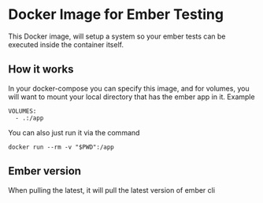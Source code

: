 # Docker Image for Ember Testing
This Docker image, will setup a system so your ember tests can be executed inside the container itself.

## How it works
In your docker-compose you can specify this image, and for volumes, you will want to mount your local directory that has the ember app in it. Example

```
VOLUMES:
  - .:/app
```

You can also just run it via the command

```
docker run --rm -v "$PWD":/app
```

## Ember version
When pulling the latest, it will pull the latest version of ember cli
